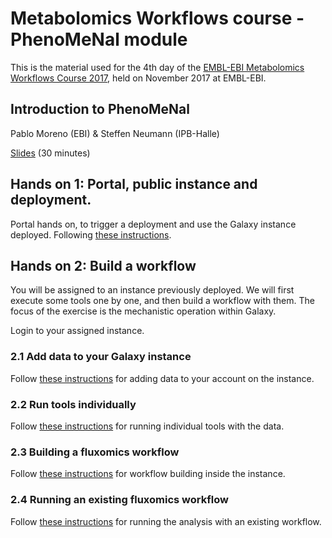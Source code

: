 # Metabolomics Workflows course - PhenoMeNal module

This is the material used for the 4th day of the [EMBL-EBI Metabolomics Workflows Course 2017](https://www.ebi.ac.uk/training/events/2017/metabolomics-workflows), held on November 2017 at EMBL-EBI. 

## Introduction to PhenoMeNal

Pablo Moreno (EBI) & Steffen Neumann (IPB-Halle)

[Slides](https://drive.google.com/open?id=0B3GjpBpPCNBcQlJLWnpWWGZXb3c) (30 minutes)

## Hands on 1: Portal, public instance and deployment.

Portal hands on, to trigger a deployment and use the Galaxy instance deployed. Following [these instructions](portal-practical.md).

## Hands on 2: Build a workflow

You will be assigned to an instance previously deployed. We will first execute some tools one by one, and then build a workflow with them. The focus of the exercise is the mechanistic operation within Galaxy.

Login to your assigned instance.

### 2.1 Add data to your Galaxy instance

Follow [these instructions](add-data-fluxomics.md) for adding data to your account on the instance.

### 2.2 Run tools individually

Follow [these instructions](run-individual-tools.md) for running individual tools with the data.

### 2.3 Building a fluxomics workflow

Follow [these instructions](build-fluxomics-workflow.md) for workflow building inside the instance.

### 2.4 Running an existing fluxomics workflow

Follow [these instructions](https://portal.phenomenal-h2020.eu/help/fluxomics-workflow) for running the analysis with an existing workflow.
